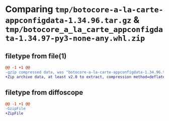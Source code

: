 # Comparing `tmp/botocore-a-la-carte-appconfigdata-1.34.96.tar.gz` & `tmp/botocore_a_la_carte_appconfigdata-1.34.97-py3-none-any.whl.zip`

## filetype from file(1)

```diff
@@ -1 +1 @@
-gzip compressed data, was "botocore-a-la-carte-appconfigdata-1.34.96.tar", last modified: Thu May  2 01:01:15 2024, max compression
+Zip archive data, at least v2.0 to extract, compression method=deflate
```

## filetype from diffoscope

```diff
@@ -1 +1 @@
-GzipFile
+ZipFile
```

